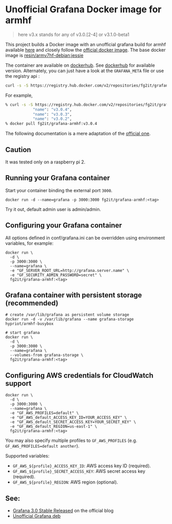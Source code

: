 # Unofficial Grafana Docker image for armhf

> here v3.x stands for any of v3.0.[2-4] or v3.1.0-beta1

This project builds a Docker image with an unofficial grafana
build for armhf available [here](https://github.com/fg2it/grafana-on-raspberry/releases/) and
closely follow the [official docker
image](https://github.com/grafana/grafana-docker). The base docker image is
[resin/armv7hf-debian:jessie](https://hub.docker.com/r/resin/armv7hf-debian/)

The container are available on [dockerhub](https://hub.docker.com/r/fg2it/grafana-armhf/).
See [dockerhub](https://hub.docker.com/r/fg2it/grafana-armhf/tags) for available
version. Alternately, you can just have a look at the `GRAFANA_META` file or use the registry api :
```bash
curl -s -S https://registry.hub.docker.com/v2/repositories/fg2it/grafana-armhf/tags/ | python -m json.tool | grep name
```

For example,
```bash
% curl -s -S https://registry.hub.docker.com/v2/repositories/fg2it/grafana-armhf/tags/ | python -m json.tool | grep name
            "name": "v3.0.4",
            "name": "v3.0.3",
            "name": "v3.0.2",
% docker pull fg2it/grafana-armhf:v3.0.4
```

The following documentation is a mere adaptation of the [official
one](https://github.com/grafana/grafana-docker/tree/aff14bd707682870b9d5f2f2b62d2eb09f734923).

## Caution
It was tested only on a raspberry pi 2.

## Running your Grafana container

Start your container binding the external port `3000`.

```
docker run -d --name=grafana -p 3000:3000 fg2it/grafana-armhf:<tag>
```

Try it out, default admin user is admin/admin.

## Configuring your Grafana container

All options defined in conf/grafana.ini can be overridden using environment
variables, for example:

```
docker run \
  -d \
  -p 3000:3000 \
  --name=grafana \
  -e "GF_SERVER_ROOT_URL=http://grafana.server.name" \
  -e "GF_SECURITY_ADMIN_PASSWORD=secret" \
  fg2it/grafana-armhf:<tag>
```

## Grafana container with persistent storage (recommended)

```
# create /var/lib/grafana as persistent volume storage
docker run -d -v /var/lib/grafana --name grafana-storage hypriot/armhf-busybox

# start grafana
docker run \
  -d \
  -p 3000:3000 \
  --name=grafana \
  --volumes-from grafana-storage \
  fg2it/grafana-armhf:<tag>
```

## Configuring AWS credentials for CloudWatch support

```
docker run \
  -d \
  -p 3000:3000 \
  --name=grafana \
  -e "GF_AWS_PROFILES=default" \
  -e "GF_AWS_default_ACCESS_KEY_ID=YOUR_ACCESS_KEY" \
  -e "GF_AWS_default_SECRET_ACCESS_KEY=YOUR_SECRET_KEY" \
  -e "GF_AWS_default_REGION=us-east-1" \
  fg2it/grafana-armhf:<tag>
```

You may also specify multiple profiles to `GF_AWS_PROFILES` (e.g.
`GF_AWS_PROFILES=default another`).

Supported variables:

- `GF_AWS_${profile}_ACCESS_KEY_ID`: AWS access key ID (required).
- `GF_AWS_${profile}_SECRET_ACCESS_KEY`: AWS secret access  key (required).
- `GF_AWS_${profile}_REGION`: AWS region (optional).


## See:
- [Grafana 3.0 Stable Released](http://grafana.org/blog/2016/05/11/grafana-3-0-stable-released.html) on the official blog
- [Unofficial Grafana deb](https://github.com/fg2it/grafana-on-raspberry/releases)
